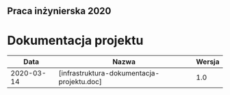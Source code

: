 ## Praca inżynierska 2020

# Dokumentacja projektu

| Data | Nazwa| Wersja |
| --- | --- | --- |
| 2020-03-14 | [infrastruktura-dokumentacja-projektu.doc] | 1.0 |